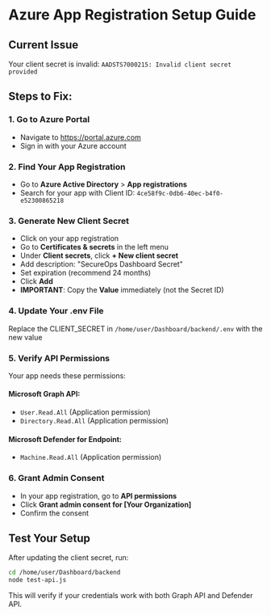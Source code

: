 # Azure App Registration Setup Guide

## Current Issue
Your client secret is invalid: `AADSTS7000215: Invalid client secret provided`

## Steps to Fix:

### 1. Go to Azure Portal
- Navigate to https://portal.azure.com
- Sign in with your Azure account

### 2. Find Your App Registration
- Go to **Azure Active Directory** > **App registrations**
- Search for your app with Client ID: `4ce58f9c-0db6-40ec-b4f0-e52300865218`

### 3. Generate New Client Secret
- Click on your app registration
- Go to **Certificates & secrets** in the left menu
- Under **Client secrets**, click **+ New client secret**
- Add description: "SecureOps Dashboard Secret"
- Set expiration (recommend 24 months)
- Click **Add**
- **IMPORTANT**: Copy the **Value** immediately (not the Secret ID)

### 4. Update Your .env File
Replace the CLIENT_SECRET in `/home/user/Dashboard/backend/.env` with the new value

### 5. Verify API Permissions
Your app needs these permissions:

#### Microsoft Graph API:
- `User.Read.All` (Application permission)
- `Directory.Read.All` (Application permission)

#### Microsoft Defender for Endpoint:
- `Machine.Read.All` (Application permission)

### 6. Grant Admin Consent
- In your app registration, go to **API permissions**
- Click **Grant admin consent for [Your Organization]**
- Confirm the consent

## Test Your Setup
After updating the client secret, run:
```bash
cd /home/user/Dashboard/backend
node test-api.js
```

This will verify if your credentials work with both Graph API and Defender API.